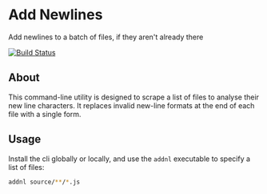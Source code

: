 # Add Newlines
Add newlines to a batch of files, if they aren't already there

[![Build Status](https://travis-ci.org/perry-mitchell/add-newlines.svg?branch=master)](https://travis-ci.org/perry-mitchell/add-newlines)

## About
This command-line utility is designed to scrape a list of files to analyse their new line characters. It replaces invalid new-line formats at the end of each file with a single form.

## Usage
Install the cli globally or locally, and use the `addnl` executable to specify a list of files:

```bash
addnl source/**/*.js
```

